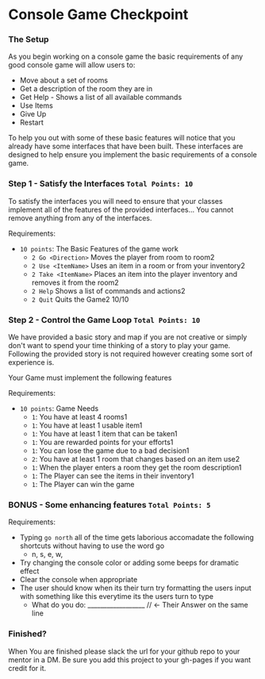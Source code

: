 # Console Game Checkpoint

### The Setup

As you begin working on a console game the basic requirements of any good console game will allow users to:
  - Move about a set of rooms
  - Get a description of the room they are in
  - Get Help - Shows a list of all available commands
  - Use Items
  - Give Up 
  - Restart
  
To help you out with some of these basic features will notice that you already have some interfaces that have been built. These interfaces are designed to help ensure you implement the basic requirements of a console game. 

### Step 1 -  Satisfy the Interfaces `Total Points: 10`

To satisfy the interfaces you will need to ensure that your classes implement all of the features of the provided interfaces... You cannot remove anything from any of the interfaces. 

Requirements:
- `10 points`: The Basic Features of the game work
  - `2 Go <Direction>` Moves the player from room to room2
  - `2 Use <ItemName>` Uses an item in a room or from your inventory2
  - `2 Take <ItemName>` Places an item into the player inventory and removes it from the room2
  - `2 Help` Shows a list of commands and actions2
  - `2 Quit` Quits the Game2
  10/10

### Step 2 - Control the Game Loop `Total Points: 10`

We have provided a basic story and map if you are not creative or simply don't want to spend your time thinking of a story to play your game. Following the provided story is not required however creating some sort of experience is. 

Your Game must implement the following features

Requirements:
- `10 points`: Game Needs
  - `1`: You have at least 4 rooms1
  - `1`: You have at least 1 usable item1
  - `1`: You have at least 1 item that can be taken1
  - `1`: You are rewarded points for your efforts1
  - `1`: You can lose the game due to a bad decision1
  - `2`: You have at least 1 room that changes based on an item use2
  - `1`: When the player enters a room they get the room description1
  - `1`: The Player can see the items in their inventory1
  - `1`: The Player can win the game
  
  
### BONUS - Some enhancing features `Total Points: 5`

Requirements: 
- Typing `go north` all of the time gets laborious accomadate the following shortcuts without having to use the word go
  - n, s, e, w, 
- Try changing the console color or adding some beeps for dramatic effect
- Clear the console when appropriate
- The user should know when its their turn try formatting the users input with something like this everytime its the users turn to type
  - What do you do: __________________ // <- Their Answer on the same line

### Finished?
When You are finished please slack the url for your github repo to your mentor in a DM. Be sure you add this project to your gh-pages if you want credit for it.
